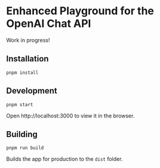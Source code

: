 # Enhanced Playground for the OpenAI Chat API

Work in progress!

## Installation

```
pnpm install
```

## Development

```
pnpm start
```

Open http://localhost:3000 to view it in the browser.

## Building

```
pnpm run build
```

Builds the app for production to the `dist` folder.
